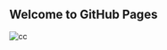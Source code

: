 ## Welcome to GitHub Pages

 ![cc](https://user-images.githubusercontent.com/37224589/132993270-168083e8-093d-460f-9256-19f99783a298.PNG)

